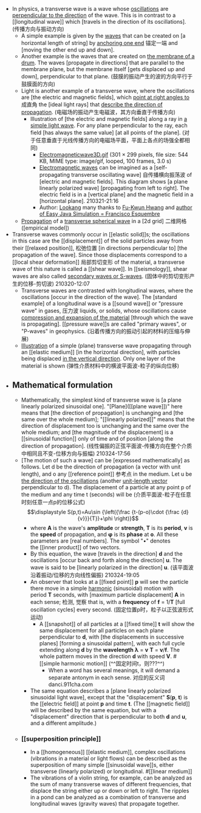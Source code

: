 - In physics, a transverse wave is a wave whose [oscillations](((vG_IawJYT))) are [perpendicular to the direction]() of the wave. This is in contrast to a [[longitudinal wave]] which [travels in the direction of its oscillations].
(传播方向与振动方向)
    - A simple example is given by the [waves](((R90V_Iiy9))) that can be created on [a horizontal length of string] by [anchoring one end](((movcYbcgz))) 锚定一端 and [moving the other end up and down]. 
    - Another example is the waves that are created on [the membrane of a drum](((UCRwRS-Ve))). The waves [propagate in directions] that are parallel to the membrane plane, but the membrane itself [gets displaced up and down], perpendicular to that plane. 
(鼓膜的振动产生的波的方向平行于鼓膜面的方向)
    - Light is another example of a transverse wave, where the oscillations are [the electric and magnetic fields], which [point at right angles to](((b0jAfz5k3))) 成直角 the [ideal light rays] that [describe the direction of propagation](((c1JBNUrAU))).
(电磁场的振动产生电磁波，其方向垂直于传播方向)
        - Illustration of [the electric and magnetic fields] along a ray in [a simple light wave](https://en.wikipedia.org/wiki/File:Electromagneticwave3D.gif). For any plane perpendicular to the ray, each field [has always the same value] [at all points of the plane].
(对于任意垂直于光线传播方向的电磁场平面，平面上各点的场强全都相同)
            - [Electromagneticwave3D.gif](https://upload.wikimedia.org/wikipedia/commons/4/4c/Electromagneticwave3D.gif) ‎(301 × 299 pixels, file size: 544 KB, MIME type: image/gif, looped, 100 frames, 3.0 s)
            - [Electromagnetic waves](http://weelookang.blogspot.com/2011/10/ejs-open-source-propagation-of.html) can be imagined as a [self-propagating transverse oscillating wave] 自传播横向振荡波 of [electric and magnetic fields]. This diagram shows [a plane linearly polarized wave] [propagating from left to right]. The electric field is in a [vertical plane] and the magnetic field in a [horizontal plane].
210321-21:16
            - Author: [Lookang](https://commons.wikimedia.org/w/index.php?title=User:Lookang&action=edit&redlink=1) many thanks to [Fu-Kwun Hwang](http://www.phy.ntnu.edu.tw/ntnujava/index.php) and [author of Easy Java Simulation = Francisco Esquembre](http://www.compadre.org/osp/items/detail.cfm?ID=7305)
    - [Propagation](https://en.wikipedia.org/wiki/File:Ondes_cisaillement_2d_20_petit.gif) of a [transverse spherical wave](((qcVw17MQg))) in a [2d grid] 二维网格 ([empirical model]) 
- Transverse waves commonly occur in [[elastic solid]]s; the oscillations in this case are the [[displacement]] of the solid particles away from their [[relaxed position]], 松弛位置 [in directions perpendicular to] [the propagation of the wave]. Since those displacements correspond to a [[local shear deformation]] 局部剪切变形 of the material, a transverse wave of this nature is called a [[shear wave]]. In [[seismology]], shear waves are also called [secondary waves or S-waves](((UPhilQlK1))).
(固体中的剪切变形产生的位移-剪切波)
210320-12:07
    - Transverse waves are contrasted with longitudinal waves, where the oscillations [occur in the direction of the wave]. The [standard example] of a longitudinal wave is a [[sound wave]] or "pressure wave" in gases, 压力波 liquids, or solids, whose oscillations cause [compression and expansion of the material](((wSxgj-r6_))) [through which the wave is propagating]. [[pressure wave]]s are called "primary waves", or "P-waves" in geophysics.
(沿着传播方向的振动引起的材料的压缩与伸展)
    - [Illustration](https://en.wikipedia.org/wiki/File:Onde_cisaillement_impulsion_1d_30_petit.gif) of a simple (plane) transverse wave propagating through an [[elastic medium]] [in the horizontal direction], with particles being displaced [in the vertical direction](((71JKD_6Zu))). Only one layer of the material is shown
(弹性介质材料中的横波平面波-粒子的纵向位移)
- ## Mathematical formulation
    - Mathematically, the simplest kind of transverse wave is [a plane linearly polarized sinusoidal one]. "[Plane]([[plane wave]])" here means that [the direction of propagation] is unchanging and [the same over the whole medium]; "[[linearly polarized]]" means that the direction of displacement too is unchanging and the same over the whole medium; and [the magnitude of the displacement] is a [[sinusoidal function]] only of time and of position [along the direction of propagation].
(线性偏振的正弦平面波-传播方向在整个介质中相同且不变-位移方向与振幅)
210324-17:56
    - [The motion of such a wave] can be [expressed mathematically] as follows. Let d be the direction of propagation (a vector with unit length), and o any [[reference point]] 参考点 in the medium. Let u be [the direction of the oscillations](((W3cPnk7k5))) (another [unit-length vector](((TkBIxr7a8))) perpendicular to d). The displacement of a particle at any point p of the medium and any time t (seconds) will be   (介质平面波-粒子在任意时刻任意一点p的位移公式)
$$\displaystyle S(p,t)=Au\sin {\left({\frac {t-(p-o)\cdot {\frac {d}{v}}}{T}}+\phi \right)}$$
        - where __A__ is the wave's **amplitude** or **strength**, __T__ is its **period**, __v__ is the **speed** of propagation, and __φ__ is its **phase** at __o__. All these parameters are [real numbers]. The symbol "•" denotes the [[inner product]] of two vectors.
        - By this equation, the wave [travels in the direction] __d__ and the oscillations [occur back and forth along the direction] __u__. The wave is said to be [linearly polarized in the direction] __u__. 
(该平面波沿着振动/位移的方向线性偏振)
210324-19:05
        - An observer that looks at a [[fixed point]] __p__ will see the particle there move in a simple [harmonic](https://en.wikipedia.org/wiki/Simple_harmonic_motion) (sinusoidal) motion with period __T__ seconds, with [maximum particle displacement] __A__ in each sense; 检测, 觉察 that is, with a **frequency** of __f__ = 1/__T__ [full oscillation cycles] every second. 
(固定位置p时，粒子以正弦波形式运动)
            - A [[snapshot]] of all particles at a [[fixed time]] __t__ will show the same displacement for all particles on each plane perpendicular to __d__, with [the displacements in successive planes] [forming a sinusoidal pattern], with each full cycle extending along __d__ by the **wavelength** __λ__ = __v__ __T__ = __v__/__f__. The whole pattern moves in the direction __d__ with speed __V__. #[[simple harmonic motion]]
(^^固定时间t，则???^^)
                - When a word has several meanings, it will demand a separate antonym in each sense. 对应的反义词 danci.911cha.com
        - The same equation describes a [plane linearly polarized sinusoidal light wave], except that the "displacement" __S__(__p__, __t__) is the [[electric field]] at point __p__ and time __t__. (The [[magnetic field]] will be described by the same equation, but with a "displacement" direction that is perpendicular to both __d__ and __u__, and a different amplitude.)
    - ### [[superposition principle]]
        - In a [[homogeneous]] [[elastic medium]], complex oscillations (vibrations in a material or light flows) can be described as the superposition of many simple [[sinusoidal wave]]s, either transverse (linearly polarized) or longitudinal. #[[linear medium]]
        - The vibrations of a violin string, for example, can be analyzed as the sum of many transverse waves of different frequencies, that displace the string either up or down or left to right. The ripples in a pond can be analyzed as a combination of transverse and longitudinal waves (gravity waves) that propagate together.
